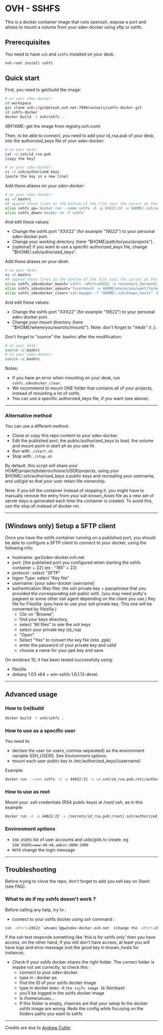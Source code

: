 # OVH - SSHFS

This is a docker container image that runs openssh, expose a port and allows to mount a volume from your sdev-docker using sftp or sshfs.

## Prerecquisites

You need to have `ssh` and `sshfs` installed on your desk.

```bash
ovh-root install sshfs
```

## Quick start

First, you need to get/build the image:

```bash
# on your sdev-docker:
cd workspace
git clone ssh://git@stash.ovh.net:7999/uxtools/sshfs-docker.git
cd sshfs-docker
docker build -t ovh/sshfs .
```
(@FIXME: get the image from registry.ovh.com)

Then, to be able to connect, you need to add your id_rsa.pub of your desk, into the authorized_keys file of your sdev-docker:
```bash
# on your desk:
cat ~/.ssh/id_rsa.pub
[copy the key]

# on your sdev-docker:
vi ~/.ssh/authorized_keys
[paste the key in a new line]
```

Add these aliases on your *sdev-docker*:
```bash
# on your sdev-docker:
vi ~/.bashrc
## append these lines at the bottom of the file (put the cursor at the bottom of the file -> push "i" -> right-click -> paste -> push escape -> enter ":wq" and push enter)
alias sshfs_up='docker run --name sshfs -d -p XXX22:22 -v $HOME/.ssh/authorized_keys:/etc/authorized_keys/`whoami` -v $HOME/path/to/your/projects:/home/`whoami`/sshfs -e SSH_USERS="`whoami`:`id -u`:`id -g`" ovh/sshfs'
alias sshfs_down='docker rm -f sshfs'
```
And edit these values:
- Change the sshfs port "XXX22" (for example "19522") to your personal sdev-docker port.
- Change your _working_ directory (here "$HOME/path/to/your/projects").
- [optional] if you want to use a specific authorized_keys file, change "$HOME/.ssh/authorized_keys".

Add these aliases on your *desk*:
```bash
# on your desk:
vi ~/.bashrc
## append these lines at the bottom of the file (put the cursor at the bottom of the file -> push "i" -> right-click -> paste -> push escape -> enter ":wq" and push enter)
alias sshfs_sdevdocker_mount='sshfs -oPort=XXX22 -o reconnect,ServerAliveInterval=15,ServerAliveCountMax=3 `whoami`@gw2sdev-docker.ovh.net:/home/`whoami`/sshfs $HOME/where/you/want/to/mount/'
alias sshfs_sdevdocker_umount='fusermount -u $HOME/where/you/want/to/mount/'
alias sshfs_sdevdocker_clear='ssh-keygen -f "$HOME/.ssh/known_hosts" -R [gw2sdev-docker.ovh.net]:XXX22'
```
And edit these values:
- Change the sshfs port "XXX22" (for example "19522") to your personal sdev-docker port.
- Change your _mount_ directory (here "$HOME/where/you/want/to/mount/"). Note: don't forget to "mkdir" it ;).

Don't forget to "source" the .bashrc after the modification:
```bash
# on your desk:
source ~/.bashrc
# on your sdev-docker:
source ~/.bashrc
```

Notes:
- If you have an error when mounting on your desk, run `sshfs_sdevdocker_clear`.
- We recommend to mount ONE folder that contains all of your projects, instead of mounting a lot of sshfs.
- You can use a specific authorized_keys file, if you want (see above).

---

### Alternative method

You can use a different method:

- Clone or copy this repo content to your sdev-docker.
- Edit the published port, the public/authorized_keys to load, the volume and mount point in *start.sh* as you see fit.
- Run with `./start.sh`
- Stop with `./stop.sh`

By default, this script will share your $HOME/projects folder on /home/$USER/projects, using your $HOME/.ssh/authorized_keys a public keys and recreating your username, and uid/gid so that your user retain file ownership.

Note: if you kill the container instead of stopping it, you might have to manually remove the entry from your ssh *known_hosts* file as a new set of server keys is generated each time the container is created.
To avoid this, *use the stop.sh* instead of docker rm.

---

## (Windows only) Setup a SFTP client

Once you have the sshfs container running on a published port, you should be able to configure a SFTP client to connect to your docker, using the following info:

- hostname: gw2sdev-docker.ovh.net
- port: [the published port you configured when starting the sshfs container + 22] (ex : "195" + 22)
- protocol : select "SFTP"
- logon Type: select "Key file"
- username: [your sdev-docker username]
- authentication (Key file): the ssh private key + passphrase that you provided the corresponding ssh public with. (you may need putty's pageant or some other ssh agent depending on the client you use.)
Key file for Filezilla: (you have to use your ssh private key. This one will be converted by filezilla.) 
    * Clic on "Browse", 
    * find your keys directory, 
    * select "All files" to see the ssh keys 
    * select your private key (id_rsa)
    * "Open"
    * Select "Yes" to convert the key file (into .ppk)
    * enter the password of your private key and valid
    * choose a name for your ppk key and save
    
    

On windows 10, it has been tested successfully using:
- filezilla
- dokany 1.03 x64 + win-sshfs 1.6.1.13-devel.

---

## Advanced usage

### How to (re)build

```bash
docker build -t ovh/sshfs .
```

### How to use as a specific user

You need to:
- declare the user (or users, comma-separated) as the environment variable SSH_USERS. See *Environment options*.
- mount each user public key in /etc/authorized_keys/{username}

Example:

```bash 
docker run --name sshfs -d -p 44022:22 -v ~/.ssh/id_rsa.pub:/etc/authorized_keys/$(whoami) -v ~:/home/$(whoami)/ -e SSH_USERS="$(whoami):$(id -u):$(id -g)" ovh/sshfs
```

### How to use as root

Mount your .ssh credentials (RSA public keys) at /root/.ssh, as in this example:

```bash
docker run -d -p 44022:22 -v /secrets/id_rsa.pub:/root/.ssh/authorized_keys -v /mnt/data/:/data/ ovh/sshfs
```

### Environment options

- `SSH_USERS` list of user accounts and uids/gids to create. eg `SSH_USERS=www:48:48,admin:1000:1000`
- `MOTD` change the login message

---

## Troubleshooting

Before trying to clone the repo, don't forget to add you ssh key on Stash (see FAQ).

### What to do if my sshfs doesn't work ?

Before calling any help, try to : 

- connect to your sshfs docker using ssh command : 
```bash
ssh -oPort=19522 `whoami`@gw2sdev-docker.ovh.net  (change the -oPort=19522 to the configured gate)
```
If the ssh test responds something like 'this is for sshfs only' then you have access, on the other hand, if you still don't have access, at least you will have logs and error message (not the good key in known_hosts for instance).
- Check if your sshfs docker shares the right folder.
The correct folder is maybe not set correctly. to check this : 
  - connect to your sdev-docker.
  - type in : docker ps
  - find the ID of your sshfs docker image
  - type in docker exec -it `the ssjfs image ID` /bin/bash
  - you'll be logged in the sshfs docker image
  - ls /home/`whoami`...
  - If this folder is empty, chances are that your setup fo the docker sshfs image are wrong. Redo the config while focusing on the folders paths you want to sshfs

---

Credits are due to [Andrew Cutler](https://github.com/macropin/docker-sshd/blob/master/Dockerfile)

